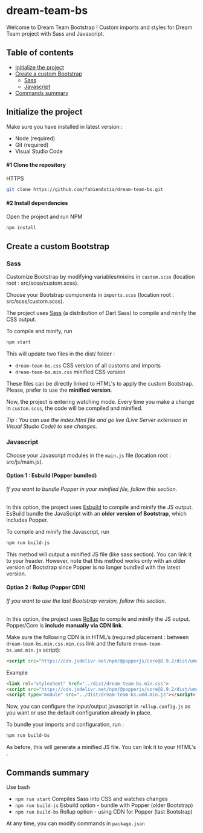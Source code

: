 # dream-team-bs

Welcome to Dream Team Bootstrap !
Custom imports and styles for Dream Team project with Sass and Javascript.

## Table of contents
- [Initialize the project](#initialize-the-project)
- [Create a custom Bootstrap](#create-a-custom-bootstrap)
   - [Sass](#sass)
   - [Javascript](#javascript)
- [Commands summary](#commands-summary)

## Initialize the project
Make sure you have installed in latest version :
- Node (required)
- Git (required)
- Visual Studio Code

#### #1 Clone the repository
HTTPS
```bash
git clone https://github.com/fabienAstia/dream-team-bs.git
```

#### #2 Install dependencies
Open the project and run NPM 
```bash
npm install
```

## Create a custom Bootstrap
### Sass
Customize Bootstrap by modifying variables/mixins in `custom.scss` (location root : src/scss/custom.scss). 

Choose your Bootstrap components in `imports.scss` (location root : src/scss/custom.scss).

The project uses [Sass](https://www.npmjs.com/package/sass) (a distribution of Dart Sass) to compile and minify the CSS output. 

To compile and minify, run
```bash
npm start
```

This will update two files in the dist/ folder :
 - `dream-team-bs.css`  CSS version of all customs and imports
 - `dream-team-bs.min.css`  minified CSS version

These files can be directly linked to HTML's <head> to apply the custom Bootstrap. Please, prefer to use the **minified version**.

Now, the project is entering watching mode. Every time you make a change in `custom.scss`, the code will be compiled and minified.

*Tip : You can use the index.html file and go live (Live Server extension in Visual Studio Code) to see changes.*

### Javascript
Choose your Javascript modules in the `main.js` file (location root : src/js/main.js).

#### Option 1 : Esbuild (Popper bundled)
*If you want to bundle Popper in your minified file, follow this section.*
</br>
</br>

In this option, the project uses [Esbuild](https://www.npmjs.com/package/sass) to compile and minify the JS output. 
EsBuild bundle the JavaScript with an **older version of Bootstrap**, which includes Popper.

To compile and minify the Javascript, run
```bash
npm run build-js
```
This method will output a minified JS file (like sass section). You can link it to your header. However, note that this method works only with an older version of Bootstrap since Popper is no longer bundled with the latest version. 

#### Option 2 : Rollup (Popper CDN)
*If you want to use the last Bootstrap version, follow this section.*
</br>
</br>

In this option, the project uses [Rollup](https://www.npmjs.com/package/rollup) to compile and minify the JS output. 
Popper/Core is **include manually via CDN link**.

Make sure the following CDN is in HTML’s <head> (required placement : between `dream-team-bs.min.css.min.css` link and the future `dream-team-bs.umd.min.js` script):
```html
<script src="https://cdn.jsdelivr.net/npm/@popperjs/core@2.9.2/dist/umd/popper.min.js" integrity="sha384-IQsoLXl5PILFhosVNubq5LC7Qb9DXgDA9i+tQ8Zj3iwWAwPtgFTxbJ8NT4GN1R8p" crossorigin="anonymous"></script>
```

Example
```html
<link rel="stylesheet" href="../dist/dream-team-bs.min.css">
<script src="https://cdn.jsdelivr.net/npm/@popperjs/core@2.9.2/dist/umd/popper.min.js" integrity="sha384-IQsoLXl5PILFhosVNubq5LC7Qb9DXgDA9i+tQ8Zj3iwWAwPtgFTxbJ8NT4GN1R8p" crossorigin="anonymous"></script>
<script type="module" src="../dist/dream-team-bs.umd.min.js"></script>
```

Now, you can configure the input/output javascript in `rollup.config.js` as you want or use the default configuration already in place.

To bundle your imports and configuration, run :
```bash
npm run build-bs
```
As before, this will generate a minified JS file. You can link it to your HTML's <head>.

## Commands summary
Use bash
 - `npm run start` Compiles Sass into CSS and watches changes
 - `npm run build-js` Esbuild option - bundle with Popper (older Bootstrap)
 - `npm run build-bs` Rollup option - using CDN for Popper (last Bootstrap)

At any time, you can modify commands in `package.json`
